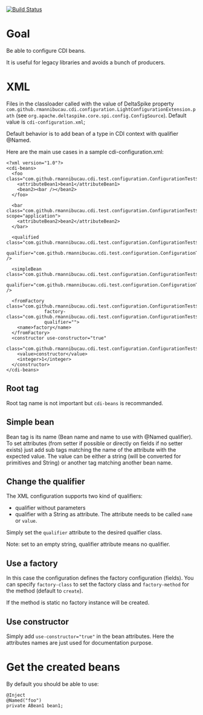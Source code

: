 [![Build Status](https://secure.travis-ci.org/rmannibucau/cdi-light-config.png)](http://travis-ci.org/rmannibucau/cdi-light-config)

# Goal

Be able to configure CDI beans.

It is useful for legacy libraries and avoids a bunch of producers.

# XML

Files in the classloader called with the value
of DeltaSpike property `com.github.rmannibucau.cdi.configuration.LightConfigurationExtension.path`
(see `org.apache.deltaspike.core.spi.config.ConfigSource`). Default value is `cdi-configuration.xml`;

Default behavior is to add bean of a type in CDI context with qualifier @Named.

Here are the main use cases in a sample cdi-configuration.xml:

    <?xml version="1.0"?>
    <cdi-beans>
      <foo class="com.github.rmannibucau.cdi.test.configuration.ConfigurationTest$ABean1">
        <attributeBean1>bean1</attributeBean1>
        <bean2><bar /></bean2>
      </foo>

      <bar class="com.github.rmannibucau.cdi.test.configuration.ConfigurationTest$ABean2" scope="application">
        <attributeBean2>bean2</attributeBean2>
      </bar>

      <qualified class="com.github.rmannibucau.cdi.test.configuration.ConfigurationTest$ABean2"
                 qualifier="com.github.rmannibucau.cdi.test.configuration.ConfigurationTest$MyNamed" />

      <simpleBean class="com.github.rmannibucau.cdi.test.configuration.ConfigurationTest$ABean2"
                 qualifier="com.github.rmannibucau.cdi.test.configuration.ConfigurationTest$Simple" />

      <fromFactory class="com.github.rmannibucau.cdi.test.configuration.ConfigurationTest$ABean3"
                  factory-class="com.github.rmannibucau.cdi.test.configuration.ConfigurationTest$Factory"
                  qualifier="">
        <name>factory</name>
      </fromFactory>
      <constructor use-constructor="true"
                   class="com.github.rmannibucau.cdi.test.configuration.ConfigurationTest$ABean4">
        <value>constructor</value>
        <integer>1</integer>
      </constructor>
    </cdi-beans>

## Root tag

Root tag name is not important but `cdi-beans` is recommanded.

## Simple bean

Bean tag is its name (Bean name and name to use with @Named qualifier). To set attributes (from setter if possible or
directly on fields if no setter exists) just add sub tags matching the name of the attribute with the expected value.
The value can be either a string (will be converted for primitives and String) or another tag matching another bean name.

## Change the qualifier

The XML configuration supports two kind of qualifiers:

* qualifier without parameters
* qualifier with a String as attribute. The attribute needs to be called `name` or `value`.

Simply set the `qualifier` attribute to the desired qualfier class.

Note: set to an empty string, qualifier attribute means no qualifier.

## Use a factory

In this case the configuration defines the factory configuration (fields). You can specify
`factory-class` to set the factory class and `factory-method` for the method (default to `create`).

If the method is static no factory instance will be created.

## Use constructor

Simply add `use-constructor="true"` in the bean attributes. Here the attributes names are just used
for documentation purpose.

# Get the created beans

By default you should be able to use:

    @Inject
    @Named("foo")
    private ABean1 bean1;
